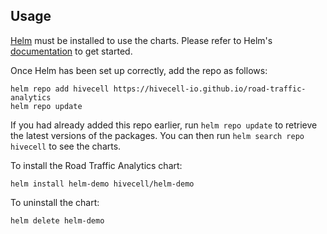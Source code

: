 ## Usage

[Helm](https://helm.sh) must be installed to use the charts.  Please refer to
Helm's [documentation](https://helm.sh/docs) to get started.

Once Helm has been set up correctly, add the repo as follows:

    helm repo add hivecell https://hivecell-io.github.io/road-traffic-analytics
    helm repo update

If you had already added this repo earlier, run `helm repo update` to retrieve
the latest versions of the packages. You can then run `helm search repo hivecell` to see the charts.

To install the Road Traffic Analytics chart:

    helm install helm-demo hivecell/helm-demo

To uninstall the chart:

    helm delete helm-demo